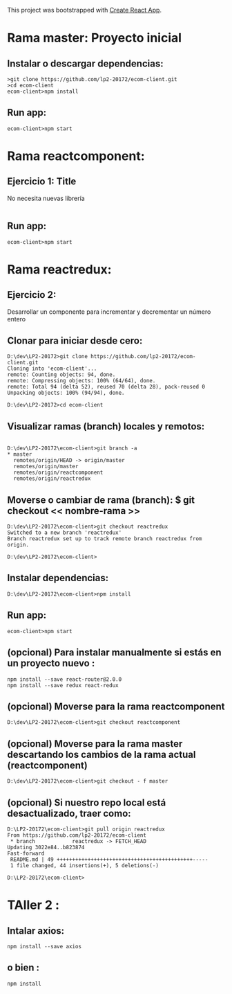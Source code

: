 This project was bootstrapped with [Create React App](https://github.com/facebookincubator/create-react-app).

# Rama master: Proyecto inicial
## Instalar o descargar dependencias:

```
>git clone https://github.com/lp2-20172/ecom-client.git
>cd ecom-client
ecom-client>npm install

```
## Run app:
```
ecom-client>npm start
```


# Rama reactcomponent: 
## Ejercicio 1: Title
No necesita nuevas librería
```

```
## Run app:
```
ecom-client>npm start
```

# Rama reactredux: 
## Ejercicio 2:
Desarrollar un componente para incrementar y decrementar un número entero

## Clonar para iniciar desde cero:
```
D:\dev\LP2-20172>git clone https://github.com/lp2-20172/ecom-client.git
Cloning into 'ecom-client'...
remote: Counting objects: 94, done.
remote: Compressing objects: 100% (64/64), done.
remote: Total 94 (delta 52), reused 70 (delta 28), pack-reused 0
Unpacking objects: 100% (94/94), done.

D:\dev\LP2-20172>cd ecom-client
```
## Visualizar ramas (branch) locales y remotos:
```

D:\dev\LP2-20172\ecom-client>git branch -a
* master
  remotes/origin/HEAD -> origin/master
  remotes/origin/master
  remotes/origin/reactcomponent
  remotes/origin/reactredux
```

## Moverse o cambiar de rama (branch): $ git checkout << nombre-rama >>
```
D:\dev\LP2-20172\ecom-client>git checkout reactredux
Switched to a new branch 'reactredux'
Branch reactredux set up to track remote branch reactredux from origin.

D:\dev\LP2-20172\ecom-client>
```



## Instalar dependencias:
```
D:\dev\LP2-20172\ecom-client>npm install
```

## Run app:
```
ecom-client>npm start
```

## (opcional) Para instalar manualmente si estás en un proyecto nuevo :
```
npm install --save react-router@2.0.0
npm install --save redux react-redux
```

## (opcional) Moverse para la rama reactcomponent
```
D:\dev\LP2-20172\ecom-client>git checkout reactcomponent
```

## (opcional) Moverse para la rama master descartando los cambios de la rama actual (reactcomponent)
```
D:\dev\LP2-20172\ecom-client>git checkout - f master
```
## (opcional) Si nuestro repo local está desactualizado, traer como:
```
D:\LP2-20172\ecom-client>git pull origin reactredux
From https://github.com/lp2-20172/ecom-client
 * branch            reactredux -> FETCH_HEAD
Updating 3022e84..b823874
Fast-forward
 README.md | 49 ++++++++++++++++++++++++++++++++++++++++++++-----
 1 file changed, 44 insertions(+), 5 deletions(-)

D:\LP2-20172\ecom-client>
```

# TAller 2 :

## Intalar axios:
```
npm install --save axios
```
## o bien :
```
npm install
```


